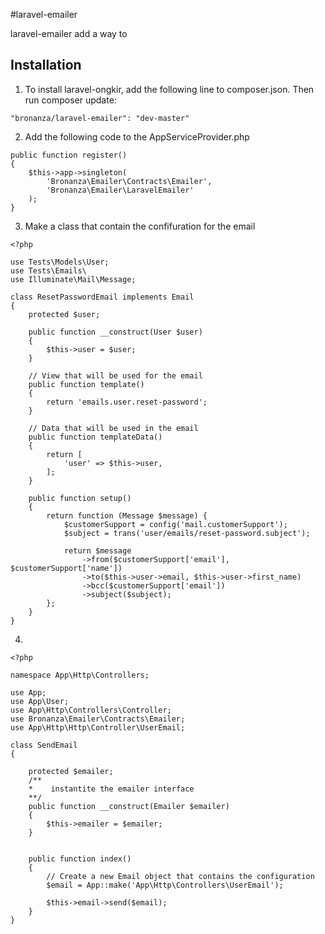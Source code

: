 #laravel-emailer

laravel-emailer add a way to 

## Installation 
1) To install laravel-ongkir, add the following line to composer.json. Then run composer update:
```
"bronanza/laravel-emailer": "dev-master"
```
2) Add the following code to the AppServiceProvider.php

```
public function register()
{
    $this->app->singleton(
        'Bronanza\Emailer\Contracts\Emailer',
        'Bronanza\Emailer\LaravelEmailer'
    );
}
```
3) Make a class that contain the confifuration for the email

```
<?php

use Tests\Models\User;
use Tests\Emails\
use Illuminate\Mail\Message;

class ResetPasswordEmail implements Email
{
    protected $user;
    
    public function __construct(User $user)
    {
        $this->user = $user;
    }
    
    // View that will be used for the email
    public function template()
    {
        return 'emails.user.reset-password';
    }
    
    // Data that will be used in the email
    public function templateData()
    {
        return [
            'user' => $this->user,
        ];
    }

    public function setup()
    {
        return function (Message $message) {
            $customerSupport = config('mail.customerSupport');
            $subject = trans('user/emails/reset-password.subject');

            return $message
                ->from($customerSupport['email'], $customerSupport['name'])
                ->to($this->user->email, $this->user->first_name)
                ->bcc($customerSupport['email'])
                ->subject($subject);
        };
    }
}
```

4) 

```
<?php

namespace App\Http\Controllers;

use App;
use App\User;
use App\Http\Controllers\Controller;
use Bronanza\Emailer\Contracts\Emailer;
use App\Http\Http\Controller\UserEmail;

class SendEmail
{

    protected $emailer;
    /** 
    *    instantite the emailer interface
    **/
    public function __construct(Emailer $emailer)
    {
        $this->emailer = $emailer;
    }


    public function index()
    {
        // Create a new Email object that contains the configuration
        $email = App::make('App\Http\Controllers\UserEmail');

        $this->email->send($email);
    }
}
```
